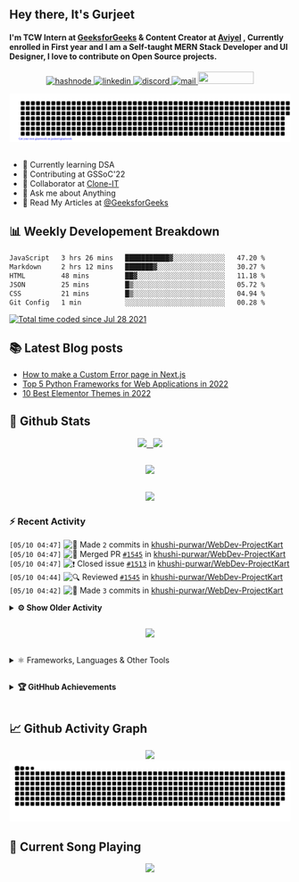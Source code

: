 ## Hey there, It's Gurjeet
#### I'm TCW Intern at [GeeksforGeeks](https://www.geeksforgeeks.org/) & Content Creator at [Aviyel](https://aviyel.com/discussions) , Currently enrolled in First year and I am a Self-taught MERN Stack Developer and UI Designer, I love to contribute on Open Source projects. 

<p align="center">
    <a href="https://gurjeet.hashnode.dev/" target="_blank">
    <img src="https://img.shields.io/badge/@gurjeetsingh-5C87FE?style=for-the-badge&logo=hashnode&logoColor=white" width="130" height="22" alt="hashnode">
    <a href="https://www.linkedin.com/in/gurjeet-singh-virdee-25a476199/" target="_blank">
    <img src="https://img.shields.io/badge/Gurjeet%20Singh%20Virdee-1976D2?style=for-the-badge&logo=linkedin&logoColor=white" width="150" height="22" alt="linkedin">
    <a href="https://discordapp.com/users/916597112882495510" target="_blank">
    <img src="https://img.shields.io/badge/@Guri-5865F2?style=for-the-badge&logo=discord&logoColor=white" width="80" height="22" alt="discord">
    <a href="https://leetcode.com/gurjeetsinghvirdee/" target="_blank">
    <img src="https://img.shields.io/badge/@gurjeetsinghvirdee-FFA116?style=for-the-badge&logo=leetcode&logoColor=white" width="150" height="22" alt="mail">
    <a href = "mailto: gurjeetsinghvirdee@gmail.com" target="_blank"><img src="https://img.shields.io/badge/Say, Hello-D74E43?style=for-the-badge&logo=gmail&logoColor=white" width="100" height="22"></a>
 </p>
 
<p align="center">
    <img src="https://github.com/gurjeetsinghvirdee/gurjeetsinghvirdee/blob/main/gitartwork.svg" />
</p>    
   
 
##         
        
<ul align="left">
  <li> 🏫 Currently learning DSA </li>
  <li> 💜 Contributing at GSSoC'22 </li>
  <li> 🤝 Collaborator at <a href="https://github.com/Rayman-Sodhi/Clone-IT"> Clone-IT </a></li>
  <li> 💬 Ask me about Anything </li>
  <li> 📕 Read My Articles at 
   <a href="https://auth.geeksforgeeks.org/user/gurjeetsinghvirdee/articles" target="_blank">@GeeksforGeeks</a>
 </li>
</ul>  
        
##        
  
## 📊 Weekly Developement Breakdown
  
<!--START_SECTION:waka-->

```text
JavaScript   3 hrs 26 mins   ███████████▓░░░░░░░░░░░░░   47.20 %
Markdown     2 hrs 12 mins   ███████▓░░░░░░░░░░░░░░░░░   30.27 %
HTML         48 mins         ██▓░░░░░░░░░░░░░░░░░░░░░░   11.18 %
JSON         25 mins         █▒░░░░░░░░░░░░░░░░░░░░░░░   05.72 %
CSS          21 mins         █▒░░░░░░░░░░░░░░░░░░░░░░░   04.94 %
Git Config   1 min           ░░░░░░░░░░░░░░░░░░░░░░░░░   00.28 %
```

<!--END_SECTION:waka--> 

<a href="https://wakatime.com/@ff7098eb-56b3-4619-bbbb-86aad0fce365"><img src="https://wakatime.com/badge/user/ff7098eb-56b3-4619-bbbb-86aad0fce365.svg?style=for-the-badge" alt="Total time coded since Jul 28 2021" /></a>
  
    
## 📚 Latest Blog posts
<!-- BLOG-POST-LIST:START -->
- [How to make a Custom Error page in Next.js](https://gurjeet.hashnode.dev/how-to-make-a-custom-error-page-in-nextjs)
- [Top 5 Python Frameworks for Web Applications in 2022](https://gurjeet.hashnode.dev/top-5-python-frameworks-for-web-applications-in-2022)
- [10 Best Elementor Themes in 2022](https://gurjeet.hashnode.dev/10-best-elementor-themes-in-2022)
<!-- BLOG-POST-LIST:END -->  
  
##
        
## 💫 Github Stats
        
<div align="center">
 <a href="https://github-readme-streak-stats.herokuapp.com/?user=gurjeetsinghvirdee&theme=synthwave" target="_blank">
   <img width="45%" src="https://github-readme-streak-stats.herokuapp.com/?user=gurjeetsinghvirdee&theme=synthwave" /> &nbsp;
 </a>
    
 <a href="https://github-readme-stats.vercel.app/api?username=gurjeetsinghvirdee&show_icons=true&theme=synthwave&include_all_commits=true" target="_blank">
  <img width="45%" src="https://github-readme-stats.vercel.app/api?username=gurjeetsinghvirdee&show_icons=true&theme=synthwave&include_all_commits=true" />
 </a>
</div>      
  
##
        
<div align="center">
   <a href="https://github-readme-stats.vercel.app/api/top-langs/?username=gurjeetsinghvirdee&layout=compact&hide=html&theme=synthwave" target="_blank">
       <img width="43%" src="https://github-readme-stats.vercel.app/api/top-langs/?username=gurjeetsinghvirdee&layout=compact&&theme=synthwave" />  
   </a> 
</div>   

##        
  
<p align="center">
  <img src="https://github-profile-summary-cards.vercel.app/api/cards/profile-details?username=gurjeetsinghvirdee&theme=dracula&hide_border=true" />
</p>
        
### ⚡ Recent Activity     
        
<!--START_SECTION:activity-->  
`[05/10 04:47]` <img alt="📝" src="https://github.com/cheesits456/github-activity-readme/raw/master/icons/commit.png" align="top" height="18"> Made `2` commits in [khushi-purwar/WebDev-ProjectKart](https://github.com/khushi-purwar/WebDev-ProjectKart)  
`[05/10 04:47]` <img alt="🎉" src="https://github.com/cheesits456/github-activity-readme/raw/master/icons/merge.png" align="top" height="18"> Merged PR [`#1545`](https://github.com//khushi-purwar/WebDev-ProjectKart/pull/1545 'Business header page') in [khushi-purwar/WebDev-ProjectKart](https://github.com/khushi-purwar/WebDev-ProjectKart)  
`[05/10 04:47]` <img alt="❗️" src="https://github.com/cheesits456/github-activity-readme/raw/master/icons/issue.png" align="top" height="18"> Closed issue [`#1513`](https://github.com//khushi-purwar/WebDev-ProjectKart/issues/1513 'Business header landing page ') in [khushi-purwar/WebDev-ProjectKart](https://github.com/khushi-purwar/WebDev-ProjectKart)  
`[05/10 04:44]` <img alt="🔍" src="https://github.com/cheesits456/github-activity-readme/raw/master/icons/review.png" align="top" height="18"> Reviewed [`#1545`](https://github.com//khushi-purwar/WebDev-ProjectKart/pull/1545 'Business header page') in [khushi-purwar/WebDev-ProjectKart](https://github.com/khushi-purwar/WebDev-ProjectKart)  
`[05/10 04:42]` <img alt="📝" src="https://github.com/cheesits456/github-activity-readme/raw/master/icons/commit.png" align="top" height="18"> Made `3` commits in [khushi-purwar/WebDev-ProjectKart](https://github.com/khushi-purwar/WebDev-ProjectKart)  

<details><summary><b> ⚙️ Show Older Activity</b></summary>

`[05/10 04:42]` <img alt="🎉" src="https://github.com/cheesits456/github-activity-readme/raw/master/icons/merge.png" align="top" height="18"> Merged PR [`#1562`](https://github.com//khushi-purwar/WebDev-ProjectKart/pull/1562 'Drink Water Application 🥤🌊') in [khushi-purwar/WebDev-ProjectKart](https://github.com/khushi-purwar/WebDev-ProjectKart)  
`[05/10 04:42]` <img alt="❗️" src="https://github.com/cheesits456/github-activity-readme/raw/master/icons/issue.png" align="top" height="18"> Closed issue [`#1561`](https://github.com//khushi-purwar/WebDev-ProjectKart/issues/1561 'Drink Water') in [khushi-purwar/WebDev-ProjectKart](https://github.com/khushi-purwar/WebDev-ProjectKart)  
`[05/10 04:42]` <img alt="🔍" src="https://github.com/cheesits456/github-activity-readme/raw/master/icons/review.png" align="top" height="18"> Reviewed [`#1562`](https://github.com//khushi-purwar/WebDev-ProjectKart/pull/1562 'Drink Water Application 🥤🌊') in [khushi-purwar/WebDev-ProjectKart](https://github.com/khushi-purwar/WebDev-ProjectKart)  
`[05/10 04:41]` <img alt="🎉" src="https://github.com/cheesits456/github-activity-readme/raw/master/icons/merge.png" align="top" height="18"> Merged PR [`#1566`](https://github.com//khushi-purwar/WebDev-ProjectKart/pull/1566 'Rockstar page') in [khushi-purwar/WebDev-ProjectKart](https://github.com/khushi-purwar/WebDev-ProjectKart)  
`[05/10 04:41]` <img alt="📝" src="https://github.com/cheesits456/github-activity-readme/raw/master/icons/commit.png" align="top" height="18"> Made `2` commits in [khushi-purwar/WebDev-ProjectKart](https://github.com/khushi-purwar/WebDev-ProjectKart)  
`[05/10 04:41]` <img alt="❗️" src="https://github.com/cheesits456/github-activity-readme/raw/master/icons/issue.png" align="top" height="18"> Closed issue [`#1563`](https://github.com//khushi-purwar/WebDev-ProjectKart/issues/1563 'Rockstar page') in [khushi-purwar/WebDev-ProjectKart](https://github.com/khushi-purwar/WebDev-ProjectKart)  
`[05/10 04:40]` <img alt="🔍" src="https://github.com/cheesits456/github-activity-readme/raw/master/icons/review.png" align="top" height="18"> Reviewed [`#1566`](https://github.com//khushi-purwar/WebDev-ProjectKart/pull/1566 'Rockstar page') in [khushi-purwar/WebDev-ProjectKart](https://github.com/khushi-purwar/WebDev-ProjectKart)  
`[05/09 20:24]` <img alt="🎉" src="https://github.com/cheesits456/github-activity-readme/raw/master/icons/merge.png" align="top" height="18"> Merged PR [`#1560`](https://github.com//khushi-purwar/WebDev-ProjectKart/pull/1560 'Added RandomQuoteGen') in [khushi-purwar/WebDev-ProjectKart](https://github.com/khushi-purwar/WebDev-ProjectKart)  
`[05/09 20:24]` <img alt="📝" src="https://github.com/cheesits456/github-activity-readme/raw/master/icons/commit.png" align="top" height="18"> Made `2` commits in [khushi-purwar/WebDev-ProjectKart](https://github.com/khushi-purwar/WebDev-ProjectKart)  
`[05/09 20:24]` <img alt="❗️" src="https://github.com/cheesits456/github-activity-readme/raw/master/icons/issue.png" align="top" height="18"> Closed issue [`#1559`](https://github.com//khushi-purwar/WebDev-ProjectKart/issues/1559 'Random Quote Generator') in [khushi-purwar/WebDev-ProjectKart](https://github.com/khushi-purwar/WebDev-ProjectKart)  
`[05/09 20:22]` <img alt="🔍" src="https://github.com/cheesits456/github-activity-readme/raw/master/icons/review.png" align="top" height="18"> Reviewed [`#1560`](https://github.com//khushi-purwar/WebDev-ProjectKart/pull/1560 'Added RandomQuoteGen') in [khushi-purwar/WebDev-ProjectKart](https://github.com/khushi-purwar/WebDev-ProjectKart)  
`[05/09 20:07]` <img alt="📝" src="https://github.com/cheesits456/github-activity-readme/raw/master/icons/commit.png" align="top" height="18"> Made `3` commits in [khushi-purwar/WebDev-ProjectKart](https://github.com/khushi-purwar/WebDev-ProjectKart)  
`[05/09 20:07]` <img alt="🎉" src="https://github.com/cheesits456/github-activity-readme/raw/master/icons/merge.png" align="top" height="18"> Merged PR [`#1558`](https://github.com//khushi-purwar/WebDev-ProjectKart/pull/1558 'Added ManageCloudWebsite') in [khushi-purwar/WebDev-ProjectKart](https://github.com/khushi-purwar/WebDev-ProjectKart)  
`[05/09 20:06]` <img alt="🔍" src="https://github.com/cheesits456/github-activity-readme/raw/master/icons/review.png" align="top" height="18"> Reviewed [`#1558`](https://github.com//khushi-purwar/WebDev-ProjectKart/pull/1558 'Added ManageCloudWebsite') in [khushi-purwar/WebDev-ProjectKart](https://github.com/khushi-purwar/WebDev-ProjectKart)  
`[05/09 20:00]` <img alt="📝" src="https://github.com/cheesits456/github-activity-readme/raw/master/icons/commit.png" align="top" height="18"> Made `2` commits in [khushi-purwar/WebDev-ProjectKart](https://github.com/khushi-purwar/WebDev-ProjectKart)  
`[05/09 20:00]` <img alt="🎉" src="https://github.com/cheesits456/github-activity-readme/raw/master/icons/merge.png" align="top" height="18"> Merged PR [`#1508`](https://github.com//khushi-purwar/WebDev-ProjectKart/pull/1508 'Whiteboard') in [khushi-purwar/WebDev-ProjectKart](https://github.com/khushi-purwar/WebDev-ProjectKart)  
`[05/09 20:00]` <img alt="❗️" src="https://github.com/cheesits456/github-activity-readme/raw/master/icons/issue.png" align="top" height="18"> Closed issue [`#1497`](https://github.com//khushi-purwar/WebDev-ProjectKart/issues/1497 'WhiteBoard') in [khushi-purwar/WebDev-ProjectKart](https://github.com/khushi-purwar/WebDev-ProjectKart)  
`[05/09 19:59]` <img alt="🔍" src="https://github.com/cheesits456/github-activity-readme/raw/master/icons/review.png" align="top" height="18"> Reviewed [`#1508`](https://github.com//khushi-purwar/WebDev-ProjectKart/pull/1508 'Whiteboard') in [khushi-purwar/WebDev-ProjectKart](https://github.com/khushi-purwar/WebDev-ProjectKart)  
`[05/09 19:59]` <img alt="🍴" src="https://github.com/cheesits456/github-activity-readme/raw/master/icons/fork.png" align="top" height="18"> Forked [pedroslopez/whatsapp-web.js](https://github.com/pedroslopez/whatsapp-web.js) to [gurjeetsinghvirdee/whatsapp-web.js](https://github.com/gurjeetsinghvirdee/whatsapp-web.js)  
`[05/09 19:59]` <img alt="⭐" src="https://github.com/cheesits456/github-activity-readme/raw/master/icons/star.png" align="top" height="18"> Starred [pedroslopez/whatsapp-web.js](https://github.com/pedroslopez/whatsapp-web.js)  
`[05/09 19:58]` <img alt="🔍" src="https://github.com/cheesits456/github-activity-readme/raw/master/icons/review.png" align="top" height="18"> Reviewed [`#1558`](https://github.com//khushi-purwar/WebDev-ProjectKart/pull/1558 'Added ManageCloudWebsite') in [khushi-purwar/WebDev-ProjectKart](https://github.com/khushi-purwar/WebDev-ProjectKart)  
`[05/09 19:53]` <img alt="🗣" src="https://github.com/cheesits456/github-activity-readme/raw/master/icons/comment.png" align="top" height="18"> Commented on [`#14`](https://github.com//KaizenGirl1111/GSGrihSangini/issues/14 'Host and integrate a chatbot to the current home page ') in [KaizenGirl1111/GSGrihSangini](https://github.com/KaizenGirl1111/GSGrihSangini)  
`[05/09 19:37]` <img alt="🗣" src="https://github.com/cheesits456/github-activity-readme/raw/master/icons/comment.png" align="top" height="18"> Commented on [`#231`](https://github.com//Hackathon7/Pacify-final/issues/231 'Add Google Auth ') in [Hackathon7/Pacify-final](https://github.com/Hackathon7/Pacify-final)  
`[05/09 19:37]` <img alt="❗️" src="https://github.com/cheesits456/github-activity-readme/raw/master/icons/issue.png" align="top" height="18"> Opened issue [`#231`](https://github.com//Hackathon7/Pacify-final/issues/231 'Add Google Auth ') in [Hackathon7/Pacify-final](https://github.com/Hackathon7/Pacify-final)  
`[05/09 19:31]` <img alt="📝" src="https://github.com/cheesits456/github-activity-readme/raw/master/icons/commit.png" align="top" height="18"> Made `2` commits in [khushi-purwar/WebDev-ProjectKart](https://github.com/khushi-purwar/WebDev-ProjectKart)  
`[05/09 19:31]` <img alt="🎉" src="https://github.com/cheesits456/github-activity-readme/raw/master/icons/merge.png" align="top" height="18"> Merged PR [`#1557`](https://github.com//khushi-purwar/WebDev-ProjectKart/pull/1557 'Added DrawJS') in [khushi-purwar/WebDev-ProjectKart](https://github.com/khushi-purwar/WebDev-ProjectKart)  
`[05/09 19:31]` <img alt="🔍" src="https://github.com/cheesits456/github-activity-readme/raw/master/icons/review.png" align="top" height="18"> Reviewed [`#1557`](https://github.com//khushi-purwar/WebDev-ProjectKart/pull/1557 'Added DrawJS') in [khushi-purwar/WebDev-ProjectKart](https://github.com/khushi-purwar/WebDev-ProjectKart)  
`[05/09 19:30]` <img alt="📝" src="https://github.com/cheesits456/github-activity-readme/raw/master/icons/commit.png" align="top" height="18"> Made `3` commits in [khushi-purwar/WebDev-ProjectKart](https://github.com/khushi-purwar/WebDev-ProjectKart)  
`[05/09 19:30]` <img alt="🎉" src="https://github.com/cheesits456/github-activity-readme/raw/master/icons/merge.png" align="top" height="18"> Merged PR [`#1548`](https://github.com//khushi-purwar/WebDev-ProjectKart/pull/1548 'Missile game') in [khushi-purwar/WebDev-ProjectKart](https://github.com/khushi-purwar/WebDev-ProjectKart)  
`[05/09 19:30]` <img alt="🔍" src="https://github.com/cheesits456/github-activity-readme/raw/master/icons/review.png" align="top" height="18"> Reviewed [`#1548`](https://github.com//khushi-purwar/WebDev-ProjectKart/pull/1548 'Missile game') in [khushi-purwar/WebDev-ProjectKart](https://github.com/khushi-purwar/WebDev-ProjectKart)  
`[05/09 19:30]` <img alt="📝" src="https://github.com/cheesits456/github-activity-readme/raw/master/icons/commit.png" align="top" height="18"> Made `2` commits in [khushi-purwar/WebDev-ProjectKart](https://github.com/khushi-purwar/WebDev-ProjectKart)  
`[05/09 19:30]` <img alt="❗️" src="https://github.com/cheesits456/github-activity-readme/raw/master/icons/issue.png" align="top" height="18"> Closed issue [`#1466`](https://github.com//khushi-purwar/WebDev-ProjectKart/issues/1466 'speak number ') in [khushi-purwar/WebDev-ProjectKart](https://github.com/khushi-purwar/WebDev-ProjectKart)  
`[05/09 19:30]` <img alt="🎉" src="https://github.com/cheesits456/github-activity-readme/raw/master/icons/merge.png" align="top" height="18"> Merged PR [`#1504`](https://github.com//khushi-purwar/WebDev-ProjectKart/pull/1504 'feat: Speak number added') in [khushi-purwar/WebDev-ProjectKart](https://github.com/khushi-purwar/WebDev-ProjectKart)  
`[05/09 19:29]` <img alt="🔍" src="https://github.com/cheesits456/github-activity-readme/raw/master/icons/review.png" align="top" height="18"> Reviewed [`#1504`](https://github.com//khushi-purwar/WebDev-ProjectKart/pull/1504 'feat: Speak number added') in [khushi-purwar/WebDev-ProjectKart](https://github.com/khushi-purwar/WebDev-ProjectKart)  
`[05/09 19:25]` <img alt="📝" src="https://github.com/cheesits456/github-activity-readme/raw/master/icons/commit.png" align="top" height="18"> Made `3` commits in [khushi-purwar/WebDev-ProjectKart](https://github.com/khushi-purwar/WebDev-ProjectKart)  
`[05/09 19:24]` <img alt="🎉" src="https://github.com/cheesits456/github-activity-readme/raw/master/icons/merge.png" align="top" height="18"> Merged PR [`#1502`](https://github.com//khushi-purwar/WebDev-ProjectKart/pull/1502 'Added Responsive Multi-functionality notes app') in [khushi-purwar/WebDev-ProjectKart](https://github.com/khushi-purwar/WebDev-ProjectKart)  
`[05/09 19:24]` <img alt="❗️" src="https://github.com/cheesits456/github-activity-readme/raw/master/icons/issue.png" align="top" height="18"> Closed issue [`#1436`](https://github.com//khushi-purwar/WebDev-ProjectKart/issues/1436 'Fully responsive multi functionality Note App') in [khushi-purwar/WebDev-ProjectKart](https://github.com/khushi-purwar/WebDev-ProjectKart)  
`[05/09 19:24]` <img alt="🔍" src="https://github.com/cheesits456/github-activity-readme/raw/master/icons/review.png" align="top" height="18"> Reviewed [`#1502`](https://github.com//khushi-purwar/WebDev-ProjectKart/pull/1502 'Added Responsive Multi-functionality notes app') in [khushi-purwar/WebDev-ProjectKart](https://github.com/khushi-purwar/WebDev-ProjectKart)  
`[05/09 19:21]` <img alt="📝" src="https://github.com/cheesits456/github-activity-readme/raw/master/icons/commit.png" align="top" height="18"> Made `2` commits in [khushi-purwar/WebDev-ProjectKart](https://github.com/khushi-purwar/WebDev-ProjectKart)  
`[05/09 19:21]` <img alt="❗️" src="https://github.com/cheesits456/github-activity-readme/raw/master/icons/issue.png" align="top" height="18"> Closed issue [`#1472`](https://github.com//khushi-purwar/WebDev-ProjectKart/issues/1472 'URL Shortener Service') in [khushi-purwar/WebDev-ProjectKart](https://github.com/khushi-purwar/WebDev-ProjectKart)  
`[05/09 19:21]` <img alt="🎉" src="https://github.com/cheesits456/github-activity-readme/raw/master/icons/merge.png" align="top" height="18"> Merged PR [`#1556`](https://github.com//khushi-purwar/WebDev-ProjectKart/pull/1556 'Added URL-SHORTENER') in [khushi-purwar/WebDev-ProjectKart](https://github.com/khushi-purwar/WebDev-ProjectKart)  
`[05/09 19:21]` <img alt="🔍" src="https://github.com/cheesits456/github-activity-readme/raw/master/icons/review.png" align="top" height="18"> Reviewed [`#1556`](https://github.com//khushi-purwar/WebDev-ProjectKart/pull/1556 'Added URL-SHORTENER') in [khushi-purwar/WebDev-ProjectKart](https://github.com/khushi-purwar/WebDev-ProjectKart)  
`[05/09 19:14]` <img alt="📝" src="https://github.com/cheesits456/github-activity-readme/raw/master/icons/commit.png" align="top" height="18"> Made `2` commits in [khushi-purwar/WebDev-ProjectKart](https://github.com/khushi-purwar/WebDev-ProjectKart)  
`[05/09 19:14]` <img alt="🎉" src="https://github.com/cheesits456/github-activity-readme/raw/master/icons/merge.png" align="top" height="18"> Merged PR [`#1555`](https://github.com//khushi-purwar/WebDev-ProjectKart/pull/1555 'Added TimelineJS') in [khushi-purwar/WebDev-ProjectKart](https://github.com/khushi-purwar/WebDev-ProjectKart)  
`[05/09 19:14]` <img alt="❗️" src="https://github.com/cheesits456/github-activity-readme/raw/master/icons/issue.png" align="top" height="18"> Closed issue [`#1518`](https://github.com//khushi-purwar/WebDev-ProjectKart/issues/1518 'TimelineJS') in [khushi-purwar/WebDev-ProjectKart](https://github.com/khushi-purwar/WebDev-ProjectKart)  
`[05/09 19:13]` <img alt="🔍" src="https://github.com/cheesits456/github-activity-readme/raw/master/icons/review.png" align="top" height="18"> Reviewed [`#1555`](https://github.com//khushi-purwar/WebDev-ProjectKart/pull/1555 'Added TimelineJS') in [khushi-purwar/WebDev-ProjectKart](https://github.com/khushi-purwar/WebDev-ProjectKart)  
`[05/09 19:07]` <img alt="📝" src="https://github.com/cheesits456/github-activity-readme/raw/master/icons/commit.png" align="top" height="18"> Made `52` commits in [gurjeetsinghvirdee/WebDev-ProjectKart](https://github.com/gurjeetsinghvirdee/WebDev-ProjectKart)  
`[05/09 19:03]` <img alt="🔍" src="https://github.com/cheesits456/github-activity-readme/raw/master/icons/review.png" align="top" height="18"> Reviewed [`#1555`](https://github.com//khushi-purwar/WebDev-ProjectKart/pull/1555 'Added TimelineJS') in [khushi-purwar/WebDev-ProjectKart](https://github.com/khushi-purwar/WebDev-ProjectKart)  
`[05/09 18:41]` <img alt="📝" src="https://github.com/cheesits456/github-activity-readme/raw/master/icons/commit.png" align="top" height="18"> Made `3` commits in [khushi-purwar/WebDev-ProjectKart](https://github.com/khushi-purwar/WebDev-ProjectKart)  
`[05/09 18:41]` <img alt="🎉" src="https://github.com/cheesits456/github-activity-readme/raw/master/icons/merge.png" align="top" height="18"> Merged PR [`#1448`](https://github.com//khushi-purwar/WebDev-ProjectKart/pull/1448 'Learner\'s Playground files added') in [khushi-purwar/WebDev-ProjectKart](https://github.com/khushi-purwar/WebDev-ProjectKart)  
`[05/09 18:41]` <img alt="❗️" src="https://github.com/cheesits456/github-activity-readme/raw/master/icons/issue.png" align="top" height="18"> Closed issue [`#1426`](https://github.com//khushi-purwar/WebDev-ProjectKart/issues/1426 'Interactive playground to learn antonyms and synonyms') in [khushi-purwar/WebDev-ProjectKart](https://github.com/khushi-purwar/WebDev-ProjectKart)  
`[05/09 18:41]` <img alt="🔍" src="https://github.com/cheesits456/github-activity-readme/raw/master/icons/review.png" align="top" height="18"> Reviewed [`#1448`](https://github.com//khushi-purwar/WebDev-ProjectKart/pull/1448 'Learner\'s Playground files added') in [khushi-purwar/WebDev-ProjectKart](https://github.com/khushi-purwar/WebDev-ProjectKart)  
`[05/09 18:35]` <img alt="📝" src="https://github.com/cheesits456/github-activity-readme/raw/master/icons/commit.png" align="top" height="18"> Made `2` commits in [Rayman-Sodhi/Clone-IT](https://github.com/Rayman-Sodhi/Clone-IT)  
`[05/09 18:35]` <img alt="❗️" src="https://github.com/cheesits456/github-activity-readme/raw/master/icons/issue.png" align="top" height="18"> Closed issue [`#466`](https://github.com//Rayman-Sodhi/Clone-IT/issues/466 '[New Issue]:  LinkedIn Clone ') in [Rayman-Sodhi/Clone-IT](https://github.com/Rayman-Sodhi/Clone-IT)  
`[05/09 18:35]` <img alt="🎉" src="https://github.com/cheesits456/github-activity-readme/raw/master/icons/merge.png" align="top" height="18"> Merged PR [`#468`](https://github.com//Rayman-Sodhi/Clone-IT/pull/468 'LinkedIn Clone responsive website hosted on Firebase') in [Rayman-Sodhi/Clone-IT](https://github.com/Rayman-Sodhi/Clone-IT)  
`[05/09 18:34]` <img alt="🔍" src="https://github.com/cheesits456/github-activity-readme/raw/master/icons/review.png" align="top" height="18"> Reviewed [`#468`](https://github.com//Rayman-Sodhi/Clone-IT/pull/468 'LinkedIn Clone responsive website hosted on Firebase') in [Rayman-Sodhi/Clone-IT](https://github.com/Rayman-Sodhi/Clone-IT)  
`[05/09 18:31]` <img alt="🔍" src="https://github.com/cheesits456/github-activity-readme/raw/master/icons/review.png" align="top" height="18"> Reviewed [`#468`](https://github.com//Rayman-Sodhi/Clone-IT/pull/468 'LinkedIn Clone responsive website hosted on Firebase') in [Rayman-Sodhi/Clone-IT](https://github.com/Rayman-Sodhi/Clone-IT)  
`[05/09 18:28]` <img alt="📝" src="https://github.com/cheesits456/github-activity-readme/raw/master/icons/commit.png" align="top" height="18"> Made `3` commits in [khushi-purwar/WebDev-ProjectKart](https://github.com/khushi-purwar/WebDev-ProjectKart)  
`[05/09 18:28]` <img alt="❗️" src="https://github.com/cheesits456/github-activity-readme/raw/master/icons/issue.png" align="top" height="18"> Closed issue [`#1455`](https://github.com//khushi-purwar/WebDev-ProjectKart/issues/1455 'Plots  Availability checker') in [khushi-purwar/WebDev-ProjectKart](https://github.com/khushi-purwar/WebDev-ProjectKart)  
`[05/09 18:28]` <img alt="🎉" src="https://github.com/cheesits456/github-activity-readme/raw/master/icons/merge.png" align="top" height="18"> Merged PR [`#1474`](https://github.com//khushi-purwar/WebDev-ProjectKart/pull/1474 'Plots Availability checker files added') in [khushi-purwar/WebDev-ProjectKart](https://github.com/khushi-purwar/WebDev-ProjectKart)  
`[05/09 18:28]` <img alt="🔍" src="https://github.com/cheesits456/github-activity-readme/raw/master/icons/review.png" align="top" height="18"> Reviewed [`#1474`](https://github.com//khushi-purwar/WebDev-ProjectKart/pull/1474 'Plots Availability checker files added') in [khushi-purwar/WebDev-ProjectKart](https://github.com/khushi-purwar/WebDev-ProjectKart)  
`[05/09 18:26]` <img alt="🎉" src="https://github.com/cheesits456/github-activity-readme/raw/master/icons/merge.png" align="top" height="18"> Merged PR [`#1527`](https://github.com//khushi-purwar/WebDev-ProjectKart/pull/1527 'Anime card game') in [khushi-purwar/WebDev-ProjectKart](https://github.com/khushi-purwar/WebDev-ProjectKart)  
`[05/09 18:26]` <img alt="📝" src="https://github.com/cheesits456/github-activity-readme/raw/master/icons/commit.png" align="top" height="18"> Made `7` commits in [khushi-purwar/WebDev-ProjectKart](https://github.com/khushi-purwar/WebDev-ProjectKart)  
`[05/09 18:26]` <img alt="🎉" src="https://github.com/cheesits456/github-activity-readme/raw/master/icons/merge.png" align="top" height="18"> Merged PR [`#1532`](https://github.com//khushi-purwar/WebDev-ProjectKart/pull/1532 'Memento') in [khushi-purwar/WebDev-ProjectKart](https://github.com/khushi-purwar/WebDev-ProjectKart)  
`[05/09 18:26]` <img alt="🔍" src="https://github.com/cheesits456/github-activity-readme/raw/master/icons/review.png" align="top" height="18"> Reviewed [`#1532`](https://github.com//khushi-purwar/WebDev-ProjectKart/pull/1532 'Memento') in [khushi-purwar/WebDev-ProjectKart](https://github.com/khushi-purwar/WebDev-ProjectKart)  
`[05/09 18:25]` <img alt="🎉" src="https://github.com/cheesits456/github-activity-readme/raw/master/icons/merge.png" align="top" height="18"> Merged PR [`#1546`](https://github.com//khushi-purwar/WebDev-ProjectKart/pull/1546 'Added Crypto Price Tracker') in [khushi-purwar/WebDev-ProjectKart](https://github.com/khushi-purwar/WebDev-ProjectKart)  
`[05/09 18:25]` <img alt="❗️" src="https://github.com/cheesits456/github-activity-readme/raw/master/icons/issue.png" align="top" height="18"> Closed issue [`#1542`](https://github.com//khushi-purwar/WebDev-ProjectKart/issues/1542 'Crypto Price Tracker') in [khushi-purwar/WebDev-ProjectKart](https://github.com/khushi-purwar/WebDev-ProjectKart)  
`[05/09 18:25]` <img alt="📝" src="https://github.com/cheesits456/github-activity-readme/raw/master/icons/commit.png" align="top" height="18"> Made `3` commits in [khushi-purwar/WebDev-ProjectKart](https://github.com/khushi-purwar/WebDev-ProjectKart)  
`[05/09 18:24]` <img alt="🔍" src="https://github.com/cheesits456/github-activity-readme/raw/master/icons/review.png" align="top" height="18"> Reviewed [`#1546`](https://github.com//khushi-purwar/WebDev-ProjectKart/pull/1546 'Added Crypto Price Tracker') in [khushi-purwar/WebDev-ProjectKart](https://github.com/khushi-purwar/WebDev-ProjectKart)  
`[05/09 18:24]` <img alt="📝" src="https://github.com/cheesits456/github-activity-readme/raw/master/icons/commit.png" align="top" height="18"> Made `3` commits in [khushi-purwar/WebDev-ProjectKart](https://github.com/khushi-purwar/WebDev-ProjectKart)  
`[05/09 18:24]` <img alt="🎉" src="https://github.com/cheesits456/github-activity-readme/raw/master/icons/merge.png" align="top" height="18"> Merged PR [`#1446`](https://github.com//khushi-purwar/WebDev-ProjectKart/pull/1446 'GK FlipBook files added') in [khushi-purwar/WebDev-ProjectKart](https://github.com/khushi-purwar/WebDev-ProjectKart)  
`[05/09 18:24]` <img alt="❗️" src="https://github.com/cheesits456/github-activity-readme/raw/master/icons/issue.png" align="top" height="18"> Closed issue [`#1427`](https://github.com//khushi-purwar/WebDev-ProjectKart/issues/1427 'General Knowledge Flip book ') in [khushi-purwar/WebDev-ProjectKart](https://github.com/khushi-purwar/WebDev-ProjectKart)  
`[05/09 18:23]` <img alt="📝" src="https://github.com/cheesits456/github-activity-readme/raw/master/icons/commit.png" align="top" height="18"> Made `2` commits in [khushi-purwar/WebDev-ProjectKart](https://github.com/khushi-purwar/WebDev-ProjectKart)  
`[05/09 18:23]` <img alt="❗️" src="https://github.com/cheesits456/github-activity-readme/raw/master/icons/issue.png" align="top" height="18"> Closed issue [`#1516`](https://github.com//khushi-purwar/WebDev-ProjectKart/issues/1516 'TinDog-Website') in [khushi-purwar/WebDev-ProjectKart](https://github.com/khushi-purwar/WebDev-ProjectKart)  
`[05/09 18:23]` <img alt="🎉" src="https://github.com/cheesits456/github-activity-readme/raw/master/icons/merge.png" align="top" height="18"> Merged PR [`#1553`](https://github.com//khushi-purwar/WebDev-ProjectKart/pull/1553 'Added TinDogWebsite') in [khushi-purwar/WebDev-ProjectKart](https://github.com/khushi-purwar/WebDev-ProjectKart)  
`[05/09 18:23]` <img alt="🔍" src="https://github.com/cheesits456/github-activity-readme/raw/master/icons/review.png" align="top" height="18"> Reviewed [`#1553`](https://github.com//khushi-purwar/WebDev-ProjectKart/pull/1553 'Added TinDogWebsite') in [khushi-purwar/WebDev-ProjectKart](https://github.com/khushi-purwar/WebDev-ProjectKart)  
`[05/09 18:18]` <img alt="❗️" src="https://github.com/cheesits456/github-activity-readme/raw/master/icons/issue.png" align="top" height="18"> Reopened issue [`#1516`](https://github.com//khushi-purwar/WebDev-ProjectKart/issues/1516 'TinDog-Website') in [khushi-purwar/WebDev-ProjectKart](https://github.com/khushi-purwar/WebDev-ProjectKart)  
`[05/09 18:10]` <img alt="🎉" src="https://github.com/cheesits456/github-activity-readme/raw/master/icons/merge.png" align="top" height="18"> Merged PR [`#1551`](https://github.com//khushi-purwar/WebDev-ProjectKart/pull/1551 'Added TicTacToe') in [khushi-purwar/WebDev-ProjectKart](https://github.com/khushi-purwar/WebDev-ProjectKart)  
`[05/09 18:10]` <img alt="📝" src="https://github.com/cheesits456/github-activity-readme/raw/master/icons/commit.png" align="top" height="18"> Made `2` commits in [khushi-purwar/WebDev-ProjectKart](https://github.com/khushi-purwar/WebDev-ProjectKart)  
`[05/09 18:10]` <img alt="❗️" src="https://github.com/cheesits456/github-activity-readme/raw/master/icons/issue.png" align="top" height="18"> Closed issue [`#1460`](https://github.com//khushi-purwar/WebDev-ProjectKart/issues/1460 'Tic-Tac-Toe Using only JS') in [khushi-purwar/WebDev-ProjectKart](https://github.com/khushi-purwar/WebDev-ProjectKart)  
`[05/09 18:09]` <img alt="🔍" src="https://github.com/cheesits456/github-activity-readme/raw/master/icons/review.png" align="top" height="18"> Reviewed [`#1551`](https://github.com//khushi-purwar/WebDev-ProjectKart/pull/1551 'Added TicTacToe') in [khushi-purwar/WebDev-ProjectKart](https://github.com/khushi-purwar/WebDev-ProjectKart)  
`[05/09 17:52]` <img alt="📝" src="https://github.com/cheesits456/github-activity-readme/raw/master/icons/commit.png" align="top" height="18"> Made `2` commits in [khushi-purwar/WebDev-ProjectKart](https://github.com/khushi-purwar/WebDev-ProjectKart)  
`[05/09 17:52]` <img alt="🎉" src="https://github.com/cheesits456/github-activity-readme/raw/master/icons/merge.png" align="top" height="18"> Merged PR [`#1525`](https://github.com//khushi-purwar/WebDev-ProjectKart/pull/1525 'Responsive Tribute Page added') in [khushi-purwar/WebDev-ProjectKart](https://github.com/khushi-purwar/WebDev-ProjectKart)  
`[05/09 17:52]` <img alt="❗️" src="https://github.com/cheesits456/github-activity-readme/raw/master/icons/issue.png" align="top" height="18"> Closed issue [`#1456`](https://github.com//khushi-purwar/WebDev-ProjectKart/issues/1456 'Tribute Page') in [khushi-purwar/WebDev-ProjectKart](https://github.com/khushi-purwar/WebDev-ProjectKart)  
`[05/09 17:41]` <img alt="🔍" src="https://github.com/cheesits456/github-activity-readme/raw/master/icons/review.png" align="top" height="18"> Reviewed [`#1525`](https://github.com//khushi-purwar/WebDev-ProjectKart/pull/1525 'Responsive Tribute Page added') in [khushi-purwar/WebDev-ProjectKart](https://github.com/khushi-purwar/WebDev-ProjectKart)  
`[05/09 17:28]` <img alt="❗️" src="https://github.com/cheesits456/github-activity-readme/raw/master/icons/issue.png" align="top" height="18"> Closed issue [`#1477`](https://github.com//khushi-purwar/WebDev-ProjectKart/issues/1477 'AJAX login screen') in [khushi-purwar/WebDev-ProjectKart](https://github.com/khushi-purwar/WebDev-ProjectKart)  
`[05/09 17:28]` <img alt="🎉" src="https://github.com/cheesits456/github-activity-readme/raw/master/icons/merge.png" align="top" height="18"> Merged PR [`#1536`](https://github.com//khushi-purwar/WebDev-ProjectKart/pull/1536 'Draw js') in [khushi-purwar/WebDev-ProjectKart](https://github.com/khushi-purwar/WebDev-ProjectKart)  
`[05/09 17:28]` <img alt="❗️" src="https://github.com/cheesits456/github-activity-readme/raw/master/icons/issue.png" align="top" height="18"> Closed issue [`#1517`](https://github.com//khushi-purwar/WebDev-ProjectKart/issues/1517 'DrawJS') in [khushi-purwar/WebDev-ProjectKart](https://github.com/khushi-purwar/WebDev-ProjectKart)  
`[05/09 17:28]` <img alt="🎉" src="https://github.com/cheesits456/github-activity-readme/raw/master/icons/merge.png" align="top" height="18"> Merged PR [`#1547`](https://github.com//khushi-purwar/WebDev-ProjectKart/pull/1547 'filed deleted ') in [khushi-purwar/WebDev-ProjectKart](https://github.com/khushi-purwar/WebDev-ProjectKart)  
`[05/09 17:28]` <img alt="🎉" src="https://github.com/cheesits456/github-activity-readme/raw/master/icons/merge.png" align="top" height="18"> Merged PR [`#1514`](https://github.com//khushi-purwar/WebDev-ProjectKart/pull/1514 'Ajaxlogin') in [khushi-purwar/WebDev-ProjectKart](https://github.com/khushi-purwar/WebDev-ProjectKart)  
`[05/09 17:28]` <img alt="🎉" src="https://github.com/cheesits456/github-activity-readme/raw/master/icons/merge.png" align="top" height="18"> Merged PR [`#1531`](https://github.com//khushi-purwar/WebDev-ProjectKart/pull/1531 'Tinder animal') in [khushi-purwar/WebDev-ProjectKart](https://github.com/khushi-purwar/WebDev-ProjectKart)  
`[05/09 17:28]` <img alt="📝" src="https://github.com/cheesits456/github-activity-readme/raw/master/icons/commit.png" align="top" height="18"> Made `14` commits in [khushi-purwar/WebDev-ProjectKart](https://github.com/khushi-purwar/WebDev-ProjectKart)  
`[05/09 17:28]` <img alt="❗️" src="https://github.com/cheesits456/github-activity-readme/raw/master/icons/issue.png" align="top" height="18"> Closed issue [`#1516`](https://github.com//khushi-purwar/WebDev-ProjectKart/issues/1516 'TinDog-Website') in [khushi-purwar/WebDev-ProjectKart](https://github.com/khushi-purwar/WebDev-ProjectKart)  
`[05/09 16:59]` <img alt="🔍" src="https://github.com/cheesits456/github-activity-readme/raw/master/icons/review.png" align="top" height="18"> Reviewed [`#1532`](https://github.com//khushi-purwar/WebDev-ProjectKart/pull/1532 'Memento') in [khushi-purwar/WebDev-ProjectKart](https://github.com/khushi-purwar/WebDev-ProjectKart)  
`[05/09 16:56]` <img alt="🔍" src="https://github.com/cheesits456/github-activity-readme/raw/master/icons/review.png" align="top" height="18"> Reviewed [`#1534`](https://github.com//khushi-purwar/WebDev-ProjectKart/pull/1534 'Timeline js') in [khushi-purwar/WebDev-ProjectKart](https://github.com/khushi-purwar/WebDev-ProjectKart)  
`[05/09 16:55]` <img alt="🔍" src="https://github.com/cheesits456/github-activity-readme/raw/master/icons/review.png" align="top" height="18"> Reviewed [`#1536`](https://github.com//khushi-purwar/WebDev-ProjectKart/pull/1536 'Draw js') in [khushi-purwar/WebDev-ProjectKart](https://github.com/khushi-purwar/WebDev-ProjectKart)  
`[05/09 16:53]` <img alt="📝" src="https://github.com/cheesits456/github-activity-readme/raw/master/icons/commit.png" align="top" height="18"> Made `5` commits in [khushi-purwar/WebDev-ProjectKart](https://github.com/khushi-purwar/WebDev-ProjectKart)  
`[05/09 16:53]` <img alt="🎉" src="https://github.com/cheesits456/github-activity-readme/raw/master/icons/merge.png" align="top" height="18"> Merged PR [`#1540`](https://github.com//khushi-purwar/WebDev-ProjectKart/pull/1540 'Added Evil Number Checker') in [khushi-purwar/WebDev-ProjectKart](https://github.com/khushi-purwar/WebDev-ProjectKart)  
`[05/09 16:53]` <img alt="❗️" src="https://github.com/cheesits456/github-activity-readme/raw/master/icons/issue.png" align="top" height="18"> Closed issue [`#1214`](https://github.com//khushi-purwar/WebDev-ProjectKart/issues/1214 'Adding Evil Number Checker') in [khushi-purwar/WebDev-ProjectKart](https://github.com/khushi-purwar/WebDev-ProjectKart)  
`[05/09 16:52]` <img alt="🔍" src="https://github.com/cheesits456/github-activity-readme/raw/master/icons/review.png" align="top" height="18"> Reviewed [`#1540`](https://github.com//khushi-purwar/WebDev-ProjectKart/pull/1540 'Added Evil Number Checker') in [khushi-purwar/WebDev-ProjectKart](https://github.com/khushi-purwar/WebDev-ProjectKart)  
`[05/09 16:29]` <img alt="🔍" src="https://github.com/cheesits456/github-activity-readme/raw/master/icons/review.png" align="top" height="18"> Reviewed [`#464`](https://github.com//Rayman-Sodhi/Clone-IT/pull/464 'Excel Clone recommit') in [Rayman-Sodhi/Clone-IT](https://github.com/Rayman-Sodhi/Clone-IT)  
`[05/09 16:27]` <img alt="🗣" src="https://github.com/cheesits456/github-activity-readme/raw/master/icons/comment.png" align="top" height="18"> Commented on [`#738`](https://github.com//khushi-purwar/WebDev-ProjectKart/issues/738 'Added New Year countdown project') in [khushi-purwar/WebDev-ProjectKart](https://github.com/khushi-purwar/WebDev-ProjectKart)  
`[05/09 16:18]` <img alt="❗️" src="https://github.com/cheesits456/github-activity-readme/raw/master/icons/issue.png" align="top" height="18"> Closed issue [`#1533`](https://github.com//khushi-purwar/WebDev-ProjectKart/issues/1533 'I will add a Random pick-up lines generator project.') in [khushi-purwar/WebDev-ProjectKart](https://github.com/khushi-purwar/WebDev-ProjectKart)  
`[05/09 16:18]` <img alt="🗣" src="https://github.com/cheesits456/github-activity-readme/raw/master/icons/comment.png" align="top" height="18"> Commented on [`#1533`](https://github.com//khushi-purwar/WebDev-ProjectKart/issues/1533 'I will add a Random pick-up lines generator project.') in [khushi-purwar/WebDev-ProjectKart](https://github.com/khushi-purwar/WebDev-ProjectKart)  
`[05/09 16:12]` <img alt="📝" src="https://github.com/cheesits456/github-activity-readme/raw/master/icons/commit.png" align="top" height="18"> Made `3` commits in [gurjeetsinghvirdee/WebDev-ProjectKart](https://github.com/gurjeetsinghvirdee/WebDev-ProjectKart)  
`[05/09 15:43]` <img alt="✅" src="https://github.com/cheesits456/github-activity-readme/raw/master/icons/pr-open.png" align="top" height="18"> Opened PR [`#1529`](https://github.com//khushi-purwar/WebDev-ProjectKart/pull/1529 'Custom Error Page') in [khushi-purwar/WebDev-ProjectKart](https://github.com/khushi-purwar/WebDev-ProjectKart)  
`[05/09 15:39]` <img alt="📂" src="https://github.com/cheesits456/github-activity-readme/raw/master/icons/create-branch.png" align="top" height="18"> Created branch [`4o4`](https://github.com/gurjeetsinghvirdee/WebDev-ProjectKart/tree/4o4) in [gurjeetsinghvirdee/WebDev-ProjectKart](https://github.com/gurjeetsinghvirdee/WebDev-ProjectKart)  
`[05/09 15:38]` <img alt="📝" src="https://github.com/cheesits456/github-activity-readme/raw/master/icons/commit.png" align="top" height="18"> Made `3` commits in [gurjeetsinghvirdee/WebDev-ProjectKart](https://github.com/gurjeetsinghvirdee/WebDev-ProjectKart)  
`[05/09 15:20]` <img alt="❗️" src="https://github.com/cheesits456/github-activity-readme/raw/master/icons/issue.png" align="top" height="18"> Opened issue [`#1528`](https://github.com//khushi-purwar/WebDev-ProjectKart/issues/1528 'Custom Error Page') in [khushi-purwar/WebDev-ProjectKart](https://github.com/khushi-purwar/WebDev-ProjectKart)  
`[05/09 15:15]` <img alt="📝" src="https://github.com/cheesits456/github-activity-readme/raw/master/icons/commit.png" align="top" height="18"> Made `1000` commits in [gurjeetsinghvirdee/GitHubGraduation-2022](https://github.com/gurjeetsinghvirdee/GitHubGraduation-2022)  
`[05/09 15:08]` <img alt="🎉" src="https://github.com/cheesits456/github-activity-readme/raw/master/icons/merge.png" align="top" height="18"> Merged PR [`#1506`](https://github.com//khushi-purwar/WebDev-ProjectKart/pull/1506 'Adding random wave') in [khushi-purwar/WebDev-ProjectKart](https://github.com/khushi-purwar/WebDev-ProjectKart)  
`[05/09 15:08]` <img alt="📝" src="https://github.com/cheesits456/github-activity-readme/raw/master/icons/commit.png" align="top" height="18"> Made `2` commits in [khushi-purwar/WebDev-ProjectKart](https://github.com/khushi-purwar/WebDev-ProjectKart)  
`[05/09 15:08]` <img alt="🔍" src="https://github.com/cheesits456/github-activity-readme/raw/master/icons/review.png" align="top" height="18"> Reviewed [`#1506`](https://github.com//khushi-purwar/WebDev-ProjectKart/pull/1506 'Adding random wave') in [khushi-purwar/WebDev-ProjectKart](https://github.com/khushi-purwar/WebDev-ProjectKart)  
`[05/09 15:07]` <img alt="📝" src="https://github.com/cheesits456/github-activity-readme/raw/master/icons/commit.png" align="top" height="18"> Made `22` commits in [gurjeetsinghvirdee/WebDev-ProjectKart](https://github.com/gurjeetsinghvirdee/WebDev-ProjectKart)  
`[05/09 14:52]` <img alt="🗣" src="https://github.com/cheesits456/github-activity-readme/raw/master/icons/comment.png" align="top" height="18"> Commented on [`#1446`](https://github.com//khushi-purwar/WebDev-ProjectKart/issues/1446 'GK FlipBook files added') in [khushi-purwar/WebDev-ProjectKart](https://github.com/khushi-purwar/WebDev-ProjectKart)  
`[05/09 14:46]` <img alt="📝" src="https://github.com/cheesits456/github-activity-readme/raw/master/icons/commit.png" align="top" height="18"> Made `3` commits in [khushi-purwar/WebDev-ProjectKart](https://github.com/khushi-purwar/WebDev-ProjectKart)  
`[05/09 14:46]` <img alt="🎉" src="https://github.com/cheesits456/github-activity-readme/raw/master/icons/merge.png" align="top" height="18"> Merged PR [`#1520`](https://github.com//khushi-purwar/WebDev-ProjectKart/pull/1520 'Moving Lamborgini Animation') in [khushi-purwar/WebDev-ProjectKart](https://github.com/khushi-purwar/WebDev-ProjectKart)  
`[05/09 14:46]` <img alt="❗️" src="https://github.com/cheesits456/github-activity-readme/raw/master/icons/issue.png" align="top" height="18"> Closed issue [`#1463`](https://github.com//khushi-purwar/WebDev-ProjectKart/issues/1463 'Moving Lamborgini car animation') in [khushi-purwar/WebDev-ProjectKart](https://github.com/khushi-purwar/WebDev-ProjectKart)  
`[05/09 14:45]` <img alt="🔍" src="https://github.com/cheesits456/github-activity-readme/raw/master/icons/review.png" align="top" height="18"> Reviewed [`#1520`](https://github.com//khushi-purwar/WebDev-ProjectKart/pull/1520 'Moving Lamborgini Animation') in [khushi-purwar/WebDev-ProjectKart](https://github.com/khushi-purwar/WebDev-ProjectKart)  
`[05/09 14:45]` <img alt="🗣" src="https://github.com/cheesits456/github-activity-readme/raw/master/icons/comment.png" align="top" height="18"> Commented on [`#1520`](https://github.com//khushi-purwar/WebDev-ProjectKart/issues/1520 'Moving Lamborgini Animation') in [khushi-purwar/WebDev-ProjectKart](https://github.com/khushi-purwar/WebDev-ProjectKart)  
`[05/09 14:31]` <img alt="📝" src="https://github.com/cheesits456/github-activity-readme/raw/master/icons/commit.png" align="top" height="18"> Made `2` commits in [khushi-purwar/WebDev-ProjectKart](https://github.com/khushi-purwar/WebDev-ProjectKart)  
`[05/09 14:31]` <img alt="❗️" src="https://github.com/cheesits456/github-activity-readme/raw/master/icons/issue.png" align="top" height="18"> Closed issue [`#1458`](https://github.com//khushi-purwar/WebDev-ProjectKart/issues/1458 'Double Vertical Slider') in [khushi-purwar/WebDev-ProjectKart](https://github.com/khushi-purwar/WebDev-ProjectKart)  
`[05/09 14:31]` <img alt="🎉" src="https://github.com/cheesits456/github-activity-readme/raw/master/icons/merge.png" align="top" height="18"> Merged PR [`#1462`](https://github.com//khushi-purwar/WebDev-ProjectKart/pull/1462 'Double Vertical Image Slider') in [khushi-purwar/WebDev-ProjectKart](https://github.com/khushi-purwar/WebDev-ProjectKart)  
`[05/09 14:31]` <img alt="🔍" src="https://github.com/cheesits456/github-activity-readme/raw/master/icons/review.png" align="top" height="18"> Reviewed [`#1462`](https://github.com//khushi-purwar/WebDev-ProjectKart/pull/1462 'Double Vertical Image Slider') in [khushi-purwar/WebDev-ProjectKart](https://github.com/khushi-purwar/WebDev-ProjectKart)  
`[05/09 14:27]` <img alt="🗣" src="https://github.com/cheesits456/github-activity-readme/raw/master/icons/comment.png" align="top" height="18"> Commented on [`#703`](https://github.com//Ayush7614/Bundli-Frontend/issues/703 'QR code generator') in [Ayush7614/Bundli-Frontend](https://github.com/Ayush7614/Bundli-Frontend)  
`[05/09 14:26]` <img alt="🔍" src="https://github.com/cheesits456/github-activity-readme/raw/master/icons/review.png" align="top" height="18"> Reviewed [`#704`](https://github.com//Ayush7614/Bundli-Frontend/pull/704 'Added password strength checker') in [Ayush7614/Bundli-Frontend](https://github.com/Ayush7614/Bundli-Frontend)  
`[05/09 13:56]` <img alt="📝" src="https://github.com/cheesits456/github-activity-readme/raw/master/icons/commit.png" align="top" height="18"> Made `3` commits in [khushi-purwar/WebDev-ProjectKart](https://github.com/khushi-purwar/WebDev-ProjectKart)  
`[05/09 13:56]` <img alt="🎉" src="https://github.com/cheesits456/github-activity-readme/raw/master/icons/merge.png" align="top" height="18"> Merged PR [`#1507`](https://github.com//khushi-purwar/WebDev-ProjectKart/pull/1507 'Hotstar UI CLone') in [khushi-purwar/WebDev-ProjectKart](https://github.com/khushi-purwar/WebDev-ProjectKart)  
`[05/09 13:56]` <img alt="❗️" src="https://github.com/cheesits456/github-activity-readme/raw/master/icons/issue.png" align="top" height="18"> Closed issue [`#930`](https://github.com//khushi-purwar/WebDev-ProjectKart/issues/930 'Hotstar UI Clone') in [khushi-purwar/WebDev-ProjectKart](https://github.com/khushi-purwar/WebDev-ProjectKart)  
`[05/09 13:55]` <img alt="🔍" src="https://github.com/cheesits456/github-activity-readme/raw/master/icons/review.png" align="top" height="18"> Reviewed [`#1507`](https://github.com//khushi-purwar/WebDev-ProjectKart/pull/1507 'Hotstar UI CLone') in [khushi-purwar/WebDev-ProjectKart](https://github.com/khushi-purwar/WebDev-ProjectKart)  
`[05/09 09:47]` <img alt="🔍" src="https://github.com/cheesits456/github-activity-readme/raw/master/icons/review.png" align="top" height="18"> Reviewed [`#1500`](https://github.com//khushi-purwar/WebDev-ProjectKart/pull/1500 'Pool game') in [khushi-purwar/WebDev-ProjectKart](https://github.com/khushi-purwar/WebDev-ProjectKart)  
`[05/09 09:43]` <img alt="📝" src="https://github.com/cheesits456/github-activity-readme/raw/master/icons/commit.png" align="top" height="18"> Made `2` commits in [khushi-purwar/WebDev-ProjectKart](https://github.com/khushi-purwar/WebDev-ProjectKart)  
`[05/09 09:43]` <img alt="🎉" src="https://github.com/cheesits456/github-activity-readme/raw/master/icons/merge.png" align="top" height="18"> Merged PR [`#1499`](https://github.com//khushi-purwar/WebDev-ProjectKart/pull/1499 'Light Glow') in [khushi-purwar/WebDev-ProjectKart](https://github.com/khushi-purwar/WebDev-ProjectKart)  
`[05/09 09:43]` <img alt="❗️" src="https://github.com/cheesits456/github-activity-readme/raw/master/icons/issue.png" align="top" height="18"> Closed issue [`#1479`](https://github.com//khushi-purwar/WebDev-ProjectKart/issues/1479 'Light Glow') in [khushi-purwar/WebDev-ProjectKart](https://github.com/khushi-purwar/WebDev-ProjectKart)  
`[05/09 09:42]` <img alt="🔍" src="https://github.com/cheesits456/github-activity-readme/raw/master/icons/review.png" align="top" height="18"> Reviewed [`#1499`](https://github.com//khushi-purwar/WebDev-ProjectKart/pull/1499 'Light Glow') in [khushi-purwar/WebDev-ProjectKart](https://github.com/khushi-purwar/WebDev-ProjectKart)  
`[05/09 09:42]` <img alt="📝" src="https://github.com/cheesits456/github-activity-readme/raw/master/icons/commit.png" align="top" height="18"> Made `2` commits in [khushi-purwar/WebDev-ProjectKart](https://github.com/khushi-purwar/WebDev-ProjectKart)  
`[05/09 09:42]` <img alt="🎉" src="https://github.com/cheesits456/github-activity-readme/raw/master/icons/merge.png" align="top" height="18"> Merged PR [`#1501`](https://github.com//khushi-purwar/WebDev-ProjectKart/pull/1501 'adding ball animation') in [khushi-purwar/WebDev-ProjectKart](https://github.com/khushi-purwar/WebDev-ProjectKart)  
`[05/09 09:42]` <img alt="🔍" src="https://github.com/cheesits456/github-activity-readme/raw/master/icons/review.png" align="top" height="18"> Reviewed [`#1501`](https://github.com//khushi-purwar/WebDev-ProjectKart/pull/1501 'adding ball animation') in [khushi-purwar/WebDev-ProjectKart](https://github.com/khushi-purwar/WebDev-ProjectKart)  
`[05/09 09:41]` <img alt="📝" src="https://github.com/cheesits456/github-activity-readme/raw/master/icons/commit.png" align="top" height="18"> Made `3` commits in [khushi-purwar/WebDev-ProjectKart](https://github.com/khushi-purwar/WebDev-ProjectKart)  
`[05/09 09:41]` <img alt="🎉" src="https://github.com/cheesits456/github-activity-readme/raw/master/icons/merge.png" align="top" height="18"> Merged PR [`#1498`](https://github.com//khushi-purwar/WebDev-ProjectKart/pull/1498 '3dbackground') in [khushi-purwar/WebDev-ProjectKart](https://github.com/khushi-purwar/WebDev-ProjectKart)  
`[05/09 09:41]` <img alt="❗️" src="https://github.com/cheesits456/github-activity-readme/raw/master/icons/issue.png" align="top" height="18"> Closed issue [`#1480`](https://github.com//khushi-purwar/WebDev-ProjectKart/issues/1480 '3d environment') in [khushi-purwar/WebDev-ProjectKart](https://github.com/khushi-purwar/WebDev-ProjectKart)  
`[05/09 09:40]` <img alt="🔍" src="https://github.com/cheesits456/github-activity-readme/raw/master/icons/review.png" align="top" height="18"> Reviewed [`#1498`](https://github.com//khushi-purwar/WebDev-ProjectKart/pull/1498 '3dbackground') in [khushi-purwar/WebDev-ProjectKart](https://github.com/khushi-purwar/WebDev-ProjectKart)  
`[05/09 09:36]` <img alt="📝" src="https://github.com/cheesits456/github-activity-readme/raw/master/icons/commit.png" align="top" height="18"> Made `4` commits in [khushi-purwar/WebDev-ProjectKart](https://github.com/khushi-purwar/WebDev-ProjectKart)  
`[05/09 09:36]` <img alt="🎉" src="https://github.com/cheesits456/github-activity-readme/raw/master/icons/merge.png" align="top" height="18"> Merged PR [`#1496`](https://github.com//khushi-purwar/WebDev-ProjectKart/pull/1496 'Phone Number Locator added') in [khushi-purwar/WebDev-ProjectKart](https://github.com/khushi-purwar/WebDev-ProjectKart)  
`[05/09 09:36]` <img alt="❗️" src="https://github.com/cheesits456/github-activity-readme/raw/master/icons/issue.png" align="top" height="18"> Closed issue [`#1494`](https://github.com//khushi-purwar/WebDev-ProjectKart/issues/1494 'Phone Number Locator') in [khushi-purwar/WebDev-ProjectKart](https://github.com/khushi-purwar/WebDev-ProjectKart)  
`[05/09 09:35]` <img alt="🔍" src="https://github.com/cheesits456/github-activity-readme/raw/master/icons/review.png" align="top" height="18"> Reviewed [`#1496`](https://github.com//khushi-purwar/WebDev-ProjectKart/pull/1496 'Phone Number Locator added') in [khushi-purwar/WebDev-ProjectKart](https://github.com/khushi-purwar/WebDev-ProjectKart)  
`[05/09 09:34]` <img alt="🗣" src="https://github.com/cheesits456/github-activity-readme/raw/master/icons/comment.png" align="top" height="18"> Commented on [`#1501`](https://github.com//khushi-purwar/WebDev-ProjectKart/issues/1501 'adding ball animation') in [khushi-purwar/WebDev-ProjectKart](https://github.com/khushi-purwar/WebDev-ProjectKart)  
`[05/09 07:43]` <img alt="📝" src="https://github.com/cheesits456/github-activity-readme/raw/master/icons/commit.png" align="top" height="18"> Made `2` commits in [Rayman-Sodhi/Clone-IT](https://github.com/Rayman-Sodhi/Clone-IT)  
`[05/09 07:43]` <img alt="🎉" src="https://github.com/cheesits456/github-activity-readme/raw/master/icons/merge.png" align="top" height="18"> Merged PR [`#450`](https://github.com//Rayman-Sodhi/Clone-IT/pull/450 'Tesla Car') in [Rayman-Sodhi/Clone-IT](https://github.com/Rayman-Sodhi/Clone-IT)  
`[05/09 07:43]` <img alt="❗️" src="https://github.com/cheesits456/github-activity-readme/raw/master/icons/issue.png" align="top" height="18"> Closed issue [`#449`](https://github.com//Rayman-Sodhi/Clone-IT/issues/449 'Tesla Car Clone') in [Rayman-Sodhi/Clone-IT](https://github.com/Rayman-Sodhi/Clone-IT)  
`[05/09 07:43]` <img alt="🔍" src="https://github.com/cheesits456/github-activity-readme/raw/master/icons/review.png" align="top" height="18"> Reviewed [`#450`](https://github.com//Rayman-Sodhi/Clone-IT/pull/450 'Tesla Car') in [Rayman-Sodhi/Clone-IT](https://github.com/Rayman-Sodhi/Clone-IT)  
`[05/09 07:40]` <img alt="📝" src="https://github.com/cheesits456/github-activity-readme/raw/master/icons/commit.png" align="top" height="18"> Made `2` commits in [Rayman-Sodhi/Clone-IT](https://github.com/Rayman-Sodhi/Clone-IT)  
`[05/09 07:40]` <img alt="🎉" src="https://github.com/cheesits456/github-activity-readme/raw/master/icons/merge.png" align="top" height="18"> Merged PR [`#456`](https://github.com//Rayman-Sodhi/Clone-IT/pull/456 'IG reels clone') in [Rayman-Sodhi/Clone-IT](https://github.com/Rayman-Sodhi/Clone-IT)  
`[05/09 07:40]` <img alt="❗️" src="https://github.com/cheesits456/github-activity-readme/raw/master/icons/issue.png" align="top" height="18"> Closed issue [`#454`](https://github.com//Rayman-Sodhi/Clone-IT/issues/454 'Intagram Reels Clone') in [Rayman-Sodhi/Clone-IT](https://github.com/Rayman-Sodhi/Clone-IT)  
`[05/09 07:40]` <img alt="🔍" src="https://github.com/cheesits456/github-activity-readme/raw/master/icons/review.png" align="top" height="18"> Reviewed [`#456`](https://github.com//Rayman-Sodhi/Clone-IT/pull/456 'IG reels clone') in [Rayman-Sodhi/Clone-IT](https://github.com/Rayman-Sodhi/Clone-IT)  
`[05/09 07:39]` <img alt="🔍" src="https://github.com/cheesits456/github-activity-readme/raw/master/icons/review.png" align="top" height="18"> Reviewed [`#463`](https://github.com//Rayman-Sodhi/Clone-IT/pull/463 'Excel Clone') in [Rayman-Sodhi/Clone-IT](https://github.com/Rayman-Sodhi/Clone-IT)  
`[05/09 07:37]` <img alt="🔍" src="https://github.com/cheesits456/github-activity-readme/raw/master/icons/review.png" align="top" height="18"> Reviewed [`#461`](https://github.com//Rayman-Sodhi/Clone-IT/pull/461 'Dog Website') in [Rayman-Sodhi/Clone-IT](https://github.com/Rayman-Sodhi/Clone-IT)  
`[05/09 07:28]` <img alt="📝" src="https://github.com/cheesits456/github-activity-readme/raw/master/icons/commit.png" align="top" height="18"> Made `3` commits in [Rayman-Sodhi/Clone-IT](https://github.com/Rayman-Sodhi/Clone-IT)  
`[05/09 07:28]` <img alt="🎉" src="https://github.com/cheesits456/github-activity-readme/raw/master/icons/merge.png" align="top" height="18"> Merged PR [`#448`](https://github.com//Rayman-Sodhi/Clone-IT/pull/448 'Uber Payment page Clone') in [Rayman-Sodhi/Clone-IT](https://github.com/Rayman-Sodhi/Clone-IT)  
`[05/09 07:28]` <img alt="❗️" src="https://github.com/cheesits456/github-activity-readme/raw/master/icons/issue.png" align="top" height="18"> Closed issue [`#447`](https://github.com//Rayman-Sodhi/Clone-IT/issues/447 'Uber Clone') in [Rayman-Sodhi/Clone-IT](https://github.com/Rayman-Sodhi/Clone-IT)  
`[05/09 07:05]` <img alt="📝" src="https://github.com/cheesits456/github-activity-readme/raw/master/icons/commit.png" align="top" height="18"> Made `22` commits in [gurjeetsinghvirdee/WebDev-ProjectKart](https://github.com/gurjeetsinghvirdee/WebDev-ProjectKart)  
`[05/09 05:28]` <img alt="📝" src="https://github.com/cheesits456/github-activity-readme/raw/master/icons/commit.png" align="top" height="18"> Made `4` commits in [khushi-purwar/WebDev-ProjectKart](https://github.com/khushi-purwar/WebDev-ProjectKart)  
`[05/09 05:28]` <img alt="🎉" src="https://github.com/cheesits456/github-activity-readme/raw/master/icons/merge.png" align="top" height="18"> Merged PR [`#1490`](https://github.com//khushi-purwar/WebDev-ProjectKart/pull/1490 'Added Sign In page') in [khushi-purwar/WebDev-ProjectKart](https://github.com/khushi-purwar/WebDev-ProjectKart)  
`[05/09 05:28]` <img alt="❗️" src="https://github.com/cheesits456/github-activity-readme/raw/master/icons/issue.png" align="top" height="18"> Closed issue [`#1408`](https://github.com//khushi-purwar/WebDev-ProjectKart/issues/1408 'Sign in page ') in [khushi-purwar/WebDev-ProjectKart](https://github.com/khushi-purwar/WebDev-ProjectKart)  
`[05/09 05:28]` <img alt="🔍" src="https://github.com/cheesits456/github-activity-readme/raw/master/icons/review.png" align="top" height="18"> Reviewed [`#1490`](https://github.com//khushi-purwar/WebDev-ProjectKart/pull/1490 'Added Sign In page') in [khushi-purwar/WebDev-ProjectKart](https://github.com/khushi-purwar/WebDev-ProjectKart)  
`[05/09 05:25]` <img alt="📝" src="https://github.com/cheesits456/github-activity-readme/raw/master/icons/commit.png" align="top" height="18"> Made `3` commits in [Rayman-Sodhi/Clone-IT](https://github.com/Rayman-Sodhi/Clone-IT)  
`[05/09 05:25]` <img alt="🎉" src="https://github.com/cheesits456/github-activity-readme/raw/master/icons/merge.png" align="top" height="18"> Merged PR [`#459`](https://github.com//Rayman-Sodhi/Clone-IT/pull/459 'Added responsiveness to NVIDIA clone') in [Rayman-Sodhi/Clone-IT](https://github.com/Rayman-Sodhi/Clone-IT)  
`[05/09 05:25]` <img alt="❗️" src="https://github.com/cheesits456/github-activity-readme/raw/master/icons/issue.png" align="top" height="18"> Closed issue [`#458`](https://github.com//Rayman-Sodhi/Clone-IT/issues/458 'Add responsiveness to NVIDIA clone') in [Rayman-Sodhi/Clone-IT](https://github.com/Rayman-Sodhi/Clone-IT)  
`[05/09 05:14]` <img alt="📝" src="https://github.com/cheesits456/github-activity-readme/raw/master/icons/commit.png" align="top" height="18"> Made `4` commits in [khushi-purwar/WebDev-ProjectKart](https://github.com/khushi-purwar/WebDev-ProjectKart)  
`[05/09 05:14]` <img alt="🎉" src="https://github.com/cheesits456/github-activity-readme/raw/master/icons/merge.png" align="top" height="18"> Merged PR [`#1492`](https://github.com//khushi-purwar/WebDev-ProjectKart/pull/1492 'Birthday Reminder App added') in [khushi-purwar/WebDev-ProjectKart](https://github.com/khushi-purwar/WebDev-ProjectKart)  
`[05/09 05:14]` <img alt="❗️" src="https://github.com/cheesits456/github-activity-readme/raw/master/icons/issue.png" align="top" height="18"> Closed issue [`#1482`](https://github.com//khushi-purwar/WebDev-ProjectKart/issues/1482 'Birthday Reminder App') in [khushi-purwar/WebDev-ProjectKart](https://github.com/khushi-purwar/WebDev-ProjectKart)  
`[05/09 05:14]` <img alt="🔍" src="https://github.com/cheesits456/github-activity-readme/raw/master/icons/review.png" align="top" height="18"> Reviewed [`#1492`](https://github.com//khushi-purwar/WebDev-ProjectKart/pull/1492 'Birthday Reminder App added') in [khushi-purwar/WebDev-ProjectKart](https://github.com/khushi-purwar/WebDev-ProjectKart)  
`[05/09 05:13]` <img alt="🗣" src="https://github.com/cheesits456/github-activity-readme/raw/master/icons/comment.png" align="top" height="18"> Commented on [`#459`](https://github.com//Rayman-Sodhi/Clone-IT/issues/459 'Added responsiveness to NVIDIA clone') in [Rayman-Sodhi/Clone-IT](https://github.com/Rayman-Sodhi/Clone-IT)  
`[05/09 05:09]` <img alt="🔍" src="https://github.com/cheesits456/github-activity-readme/raw/master/icons/review.png" align="top" height="18"> Reviewed [`#459`](https://github.com//Rayman-Sodhi/Clone-IT/pull/459 'Added responsiveness to NVIDIA clone') in [Rayman-Sodhi/Clone-IT](https://github.com/Rayman-Sodhi/Clone-IT)  
`[05/09 05:08]` <img alt="❗️" src="https://github.com/cheesits456/github-activity-readme/raw/master/icons/issue.png" align="top" height="18"> Closed issue [`#1493`](https://github.com//khushi-purwar/WebDev-ProjectKart/issues/1493 'Sudoku Solver') in [khushi-purwar/WebDev-ProjectKart](https://github.com/khushi-purwar/WebDev-ProjectKart)  
`[05/09 05:08]` <img alt="🗣" src="https://github.com/cheesits456/github-activity-readme/raw/master/icons/comment.png" align="top" height="18"> Commented on [`#1493`](https://github.com//khushi-purwar/WebDev-ProjectKart/issues/1493 'Sudoku Solver') in [khushi-purwar/WebDev-ProjectKart](https://github.com/khushi-purwar/WebDev-ProjectKart)  
`[05/09 05:05]` <img alt="🗣" src="https://github.com/cheesits456/github-activity-readme/raw/master/icons/comment.png" align="top" height="18"> Commented on [`#1407`](https://github.com//khushi-purwar/WebDev-ProjectKart/issues/1407 'Fully responsive education website') in [khushi-purwar/WebDev-ProjectKart](https://github.com/khushi-purwar/WebDev-ProjectKart)  
`[05/09 05:04]` <img alt="🔍" src="https://github.com/cheesits456/github-activity-readme/raw/master/icons/review.png" align="top" height="18"> Reviewed [`#1490`](https://github.com//khushi-purwar/WebDev-ProjectKart/pull/1490 'Added Sign In page') in [khushi-purwar/WebDev-ProjectKart](https://github.com/khushi-purwar/WebDev-ProjectKart)  
`[05/09 05:02]` <img alt="🔍" src="https://github.com/cheesits456/github-activity-readme/raw/master/icons/review.png" align="top" height="18"> Reviewed [`#1492`](https://github.com//khushi-purwar/WebDev-ProjectKart/pull/1492 'Birthday Reminder App added') in [khushi-purwar/WebDev-ProjectKart](https://github.com/khushi-purwar/WebDev-ProjectKart)  
`[05/09 05:00]` <img alt="📝" src="https://github.com/cheesits456/github-activity-readme/raw/master/icons/commit.png" align="top" height="18"> Made `3` commits in [khushi-purwar/WebDev-ProjectKart](https://github.com/khushi-purwar/WebDev-ProjectKart)  
`[05/09 05:00]` <img alt="🎉" src="https://github.com/cheesits456/github-activity-readme/raw/master/icons/merge.png" align="top" height="18"> Merged PR [`#1489`](https://github.com//khushi-purwar/WebDev-ProjectKart/pull/1489 'Added CV Screener') in [khushi-purwar/WebDev-ProjectKart](https://github.com/khushi-purwar/WebDev-ProjectKart)  
`[05/09 05:00]` <img alt="❗️" src="https://github.com/cheesits456/github-activity-readme/raw/master/icons/issue.png" align="top" height="18"> Closed issue [`#1409`](https://github.com//khushi-purwar/WebDev-ProjectKart/issues/1409 'Resume screening website') in [khushi-purwar/WebDev-ProjectKart](https://github.com/khushi-purwar/WebDev-ProjectKart)  
`[05/09 04:59]` <img alt="🔍" src="https://github.com/cheesits456/github-activity-readme/raw/master/icons/review.png" align="top" height="18"> Reviewed [`#1489`](https://github.com//khushi-purwar/WebDev-ProjectKart/pull/1489 'Added CV Screener') in [khushi-purwar/WebDev-ProjectKart](https://github.com/khushi-purwar/WebDev-ProjectKart)  
`[05/09 04:50]` <img alt="📝" src="https://github.com/cheesits456/github-activity-readme/raw/master/icons/commit.png" align="top" height="18"> Made `3` commits in [khushi-purwar/WebDev-ProjectKart](https://github.com/khushi-purwar/WebDev-ProjectKart)  
`[05/09 04:50]` <img alt="🎉" src="https://github.com/cheesits456/github-activity-readme/raw/master/icons/merge.png" align="top" height="18"> Merged PR [`#1491`](https://github.com//khushi-purwar/WebDev-ProjectKart/pull/1491 'Plan Your Day using ReactJS') in [khushi-purwar/WebDev-ProjectKart](https://github.com/khushi-purwar/WebDev-ProjectKart)  
`[05/09 04:50]` <img alt="❗️" src="https://github.com/cheesits456/github-activity-readme/raw/master/icons/issue.png" align="top" height="18"> Closed issue [`#1291`](https://github.com//khushi-purwar/WebDev-ProjectKart/issues/1291 '"Today\'s Plan" Using ReactJS') in [khushi-purwar/WebDev-ProjectKart](https://github.com/khushi-purwar/WebDev-ProjectKart)  

</details>
<!--END_SECTION:activity-->
 
##        
        
<p align="center">
    <img src="https://github-profile-trophy.vercel.app/?username=gurjeetsinghvirdee&theme=radical" >   
</p>       
        
##
        
<details>  
  <summary>⚛️ Frameworks, Languages & Other Tools</summary>&nbsp
  <p align="center">
    <img src="https://img.shields.io/badge/Adobe%20XD-470137?style=for-the-badge&logo=Adobe%20XD&logoColor=#FF61F6" alt="adobe xd" /> 
    <img src="https://img.shields.io/badge/Bootstrap-563D7C?style=for-the-badge&logo=bootstrap&logoColor=white" alt="bootstrap" />
    <img src="https://img.shields.io/badge/CSS3-1572B6?style=for-the-badge&logo=css3&logoColor=white" alt="css" />
    <img src="https://img.shields.io/badge/Express.js-000000?style=for-the-badge&logo=express&logoColor=white" alt="expressjs" />
    <img src="https://img.shields.io/badge/firebase-ffca28?style=for-the-badge&logo=firebase&logoColor=black" alt="firebase" />
    <img src="https://img.shields.io/badge/Git-F05032?style=for-the-badge&logo=github&logoColor=white" alt="git" />
    <img src="https://img.shields.io/badge/Github-000000?style=for-the-badge&logo=github&logoColor=white" alt="github" />
    <img src="https://img.shields.io/badge/Heroku-430098?style=for-the-badge&logo=heroku&logoColor=white" alt="heroku" />
    <img src="https://img.shields.io/badge/HTML5-E34F26?style=for-the-badge&logo=html5&logoColor=white" alt="html5" />
    <img src="https://img.shields.io/badge/IntelliJIDEA-000000.svg?style=for-the-badge&logo=intellij-idea&logoColor=white" alt="intellij idea" />
    <img src="https://img.shields.io/badge/JavaScript-F7DF1E?style=for-the-badge&logo=javascript&logoColor=black" alt="javascript" />
    <img src="https://img.shields.io/badge/json-3A3A3A?style=for-the-badge&logo=json&logoColor=fff" alt="json" />
    <img src="https://img.shields.io/badge/markdown-499bea?style=for-the-badge&logo=markdown&logoColor=white" alt="markdown" />
    <img src="https://img.shields.io/badge/Material%20UI-007FFF?style=for-the-badge&logo=mui&logoColor=white" alt="material-ui" />  
    <img src="https://img.shields.io/badge/MongoDB-4EA94B?style=for-the-badge&logo=mongodb&logoColor=white" alt="mongodb" />
    <img src="https://img.shields.io/badge/MySQL-4479A1?style=for-the-badge&logo=mysql&logoColor=white" alt="my sql" />
    <img src="https://img.shields.io/badge/netlify-30C8C9?style=for-the-badge&logo=netlify&logoColor=white" alt="netlify" />
    <img src="https://img.shields.io/badge/node.js-6DA55F?style=for-the-badge&logo=node.js&logoColor=white" alt="node" />
    <img src="https://img.shields.io/badge/npm-CB3837?style=for-the-badge&logo=npm&logoColor=white" alt="npm" />
    <img src="https://img.shields.io/badge/postman-E95723?style=for-the-badge&logo=postman&logoColor=white" alt="postman" />
    <img src="https://img.shields.io/badge/React-20232A?style=for-the-badge&logo=react&logoColor=61DAFB" alt="react" />
    <img src="https://img.shields.io/badge/React_Router-CA4245?style=for-the-badge&logo=react-router&logoColor=white" alt="react-router" />
    <img src="https://img.shields.io/badge/Redux-593D88?style=for-the-badge&logo=redux&logoColor=white" alt="redux" />
    <img src="https://img.shields.io/badge/Sass-cf649a?style=for-the-badge&logo=sass&logoColor=white" alt="Sass" />
    <img src="https://img.shields.io/badge/Typescript-3178c6?style=for-the-badge&logo=typescript&logoColor=ffffff" alt="typescript" />
    <img src="https://img.shields.io/badge/Visual_Studio_Code-0078D4?style=for-the-badge&logo=visual%20studio%20code&logoColor=white" alt="visual studio code" />
    <img src="https://img.shields.io/badge/windows-0078D6?style=for-the-badge&logo=windows&logoColor=fff" alt="windows" />
  </p>
</details>
        
##
       
<details>
<summary> <b> 🏆 GitHhub Achievements </b></summary>
<img src="https://user-images.githubusercontent.com/73753957/163707683-caced21f-9877-40db-a172-d962cd02dd84.svg" />
</details><br>       
        
        

##

## 📈 Github Activity Graph

<p align="center">
  <img width="90%" src="https://activity-graph.herokuapp.com/graph?username=gurjeetsinghvirdee&theme=synthwave-84" />
  <img src="https://github.com/gurjeetsinghvirdee/gurjeetsinghvirdee/blob/main/src/Assets/github-user-contribution.svg" /> 
</p> 
        
## 🎵 Current Song Playing
        
<div align="center">
  <a href="https://spotify-github-profile.vercel.app/api/view?uid=31xcftnaufneyotbwgeuezrzheky&redirect=true" target="_blank"> 
  <img width="20%" src="https://spotify-github-profile.vercel.app/api/view?uid=31xcftnaufneyotbwgeuezrzheky&cover_image=true&theme=default&bar_color_cover=true" />
</div>            
